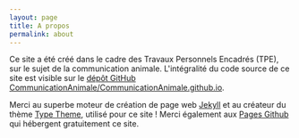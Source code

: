 ```yaml
---
layout: page
title: A propos
permalink: about
---
```


Ce site a été créé dans le cadre des Travaux Personnels Encadrés (TPE), sur le sujet de la communication animale. L'intégralité du code source de ce site est visible sur le [dépôt GitHub CommunicationAnimale/CommunicationAnimale.github.io](https://github.com/CommunicationAnimale/CommunicationAnimale.github.io).

Merci au superbe moteur de création de page web [Jekyll](http://jekyllrb.com/) et au créateur du thème [Type Theme](https://github.com/rohanchandra/type-theme), utilisé pour ce site ! Merci également aux [Pages Github](https://pages.github.com/) qui hébergent gratuitement ce site.
